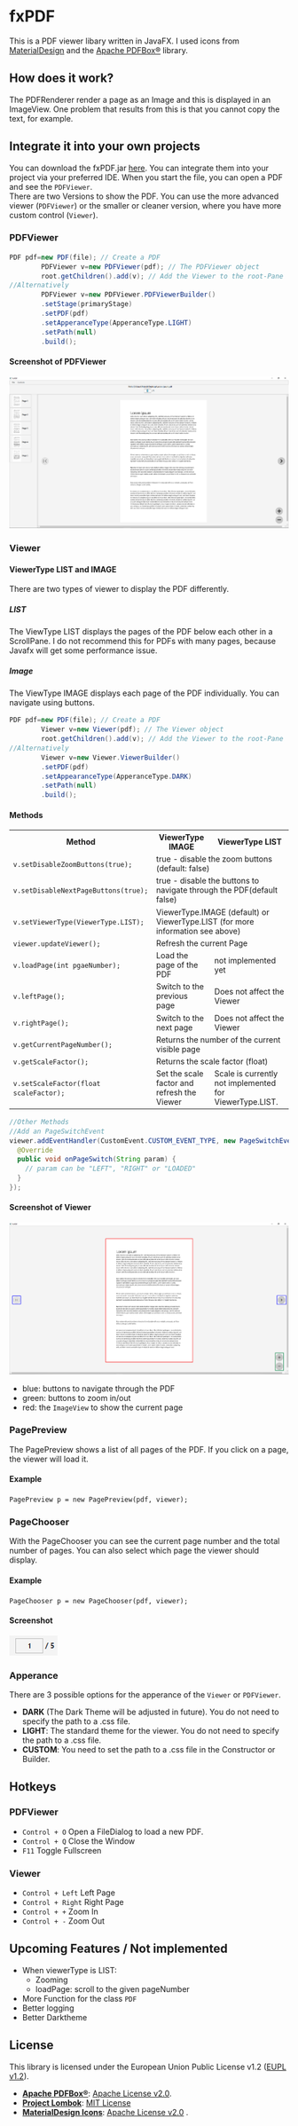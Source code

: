 # fxPDF
This is a PDF viewer libary written in JavaFX. I used icons from [MaterialDesign](https://material.io/resources/icons/) 
and the [Apache PDFBox®](https://pdfbox.apache.org/) library.
## How does it work?
The PDFRenderer render a page as an Image and this is displayed in an ImageView. One problem that results from this is that you cannot copy the text, for example.
## Integrate it into your own projects
You can download the fxPDF.jar [here](https://github.com/Patr1ick/fxPDF/releases/). You can integrate them into your project via your preferred IDE. When you start the file, you can open a PDF and see the `PDFViewer`.  
There are two Versions to show the PDF. You can use the more advanced viewer (`PDFViewer`) or the smaller or cleaner version, where you have more custom control (`Viewer`).
### PDFViewer
```java
PDF pdf=new PDF(file); // Create a PDF 
        PDFViewer v=new PDFViewer(pdf); // The PDFViewer object
        root.getChildren().add(v); // Add the Viewer to the root-Pane
//Alternatively
        PDFViewer v=new PDFViewer.PDFViewerBuilder()
        .setStage(primaryStage)
        .setPDF(pdf)
        .setApperanceType(ApperanceType.LIGHT)
        .setPath(null)
        .build();
```
#### Screenshot of PDFViewer
![Screenshot of example](https://github.com/Patr1ick/fxPDF/blob/master/pdfviewer.png "PDFViewer")
### Viewer
#### ViewerType LIST and IMAGE
There are two types of viewer to display the PDF differently.
##### LIST
The ViewType LIST displays the pages of the PDF below each other in a ScrollPane. I do not recommend this for PDFs with many pages, because Javafx will get some performance issue.
##### Image
The ViewType IMAGE displays each page of the PDF individually. You can navigate using buttons.

```java
PDF pdf=new PDF(file); // Create a PDF 
        Viewer v=new Viewer(pdf); // The Viewer object
        root.getChildren().add(v); // Add the Viewer to the root-Pane
//Alternatively
        Viewer v=new Viewer.ViewerBuilder()
        .setPDF(pdf)
        .setAppearanceType(ApperanceType.DARK)
        .setPath(null)
        .build();
``` 
#### Methods
<table>
  <tr>
    <th>Method</th>
    <th>ViewerType IMAGE</th>
    <th>ViewerType LIST</th>
  </tr>
  <tr>
    <td><code>v.setDisableZoomButtons(true);</code></td>
    <td colspan=2>true - disable the zoom buttons (default: false)</td>
  </tr>
  <tr>
    <td><code>v.setDisableNextPageButtons(true);</code></td>
    <td colspan=2 >true - disable the buttons to navigate through the PDF(default false)</td>
  </tr> 
  <tr>
    <td><code>v.setViewerType(ViewerType.LIST);</code></td>
    <td colspan=2 >ViewerType.IMAGE (default) or ViewerType.LIST (for more information see above)</td>
  </tr>
  <tr>
    <td><code>viewer.updateViewer();</code></td>
    <td colspan=2>Refresh the current Page</td>
  </tr>
  <tr>
    <td><code>v.loadPage(int pgaeNumber);</code></td>
    <td>Load the page of the PDF</td>
    <td>not implemented yet</td>
  </tr>
  <tr>
    <td><code>v.leftPage();</code></td>
    <td>Switch to the previous page</td>
    <td>Does not affect the Viewer</td>
  </tr>
  <tr>
    <td><code>v.rightPage();</code></td>
    <td>Switch to the next page</td>
    <td>Does not affect the Viewer</td>
  </tr>
  <tr>
    <td><code>v.getCurrentPageNumber();</code></td>
    <td colspan=2>Returns the number of the current visible page</td>
  </tr>
  <tr>
    <td><code>v.getScaleFactor();</code></td>
    <td colspan=2>Returns the scale factor (float)</td>
  </tr>
  <tr>
    <td><code>v.setScaleFactor(float scaleFactor);</code></td>
    <td>Set the scale factor and refresh the Viewer</td>
    <td>Scale is currently not implemented for ViewerType.LIST.</td>
  </tr>
</table>

```java
//Other Methods
//Add an PageSwitchEvent
viewer.addEventHandler(CustomEvent.CUSTOM_EVENT_TYPE, new PageSwitchEventHandler() {
  @Override
  public void onPageSwitch(String param) {
    // param can be "LEFT", "RIGHT" or "LOADED"
  }
});
```
#### Screenshot of Viewer
![Screenshot of viewer](https://github.com/Patr1ick/fxPDF/blob/master/viewer.png "Viewer")
- blue: buttons to navigate through the PDF
- green: buttons to zoom in/out
- red: the `ImageView` to show the current page

### PagePreview

The PagePreview shows a list of all pages of the PDF. If you click on a page, the viewer will load it.

#### Example

`PagePreview p = new PagePreview(pdf, viewer);`

### PageChooser

With the PageChooser you can see the current page number and the total number of pages. You can also select which page
the viewer should display.

#### Example

`PageChooser p = new PageChooser(pdf, viewer);`

#### Screenshot

![Screenshot of PageChooser](https://github.com/Patr1ick/fxPDF/blob/master/pagechooser.png "PageChooser")

### Apperance

There are 3 possible options for the apperance of the `Viewer` or `PDFViewer`.

- __DARK__ (The Dark Theme will be adjusted in future). You do not need to specify the path to a .css file.
- __LIGHT__: The standard theme for the viewer. You do not need to specify the path to a .css file.
- __CUSTOM__: You need to set the path to a .css file in the Constructor or Builder.

## Hotkeys

### PDFViewer

- `Control + O` Open a FileDialog to load a new PDF.
- `Control + Q` Close the Window
- `F11` Toggle Fullscreen

### Viewer

- `Control + Left` Left Page
- `Control + Right` Right Page
- `Control + +` Zoom In
- `Control + -` Zoom Out

## Upcoming Features / Not implemented

- When viewerType is LIST:
  - Zooming
  - loadPage: scroll to the given pageNumber
- More Function for the class `PDF`
- Better logging
- Better Darktheme

## License

This library is licensed under the European Union Public License v1.2 ([EUPL v1.2](https://eupl.eu/1.2/en/)).

- __[Apache PDFBox®](https://pdfbox.apache.org/)__: [Apache License v2.0](https://www.apache.org/licenses/LICENSE-2.0).
- __[Project Lombok](https://projectlombok.org/)__: [MIT License](https://opensource.org/licenses/MIT)
- __[MaterialDesign Icons](https://material.io/resources/icons/)__: [Apache License v2.0](https://www.apache.org/licenses/LICENSE-2.0)
  .
